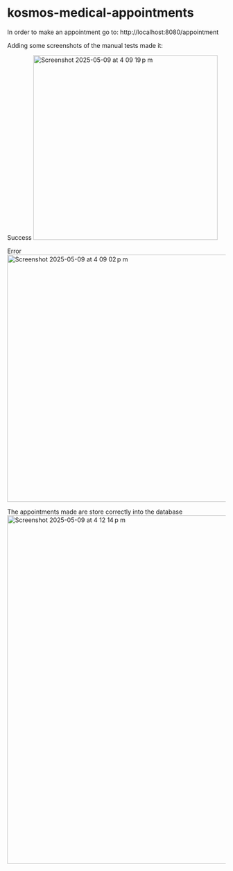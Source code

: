 # kosmos-medical-appointments

In order to make an appointment go to:
http://localhost:8080/appointment

Adding some screenshots of the manual tests made it:

Success
<img width="425" alt="Screenshot 2025-05-09 at 4 09 19 p m" src="https://github.com/user-attachments/assets/b6fd05c9-d900-4854-a484-8f4170b74bcf" />


Error
<img width="569" alt="Screenshot 2025-05-09 at 4 09 02 p m" src="https://github.com/user-attachments/assets/5ff3cc44-435d-4e9b-a592-dcee9c76a595" />


The appointments made are store correctly into the database
<img width="802" alt="Screenshot 2025-05-09 at 4 12 14 p m" src="https://github.com/user-attachments/assets/fd4f5c5d-5784-4d76-a71f-d68b4a2042f2" />
